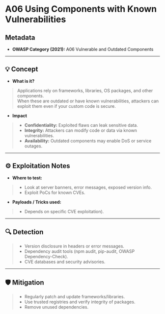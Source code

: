# A06 Using Components with Known Vulnerabilities  

## Metadata  
- **OWASP Category (2021):** A06 Vulnerable and Outdated Components  

---

## 💡 Concept  
- **What is it?**  
> Applications rely on frameworks, libraries, OS packages, and other components.  
> When these are outdated or have known vulnerabilities, attackers can exploit them even if your custom code is secure.  

- **Impact**  
> - **Confidentiality:** Exploited flaws can leak sensitive data.  
> - **Integrity:** Attackers can modify code or data via known vulnerabilities.  
> - **Availability:** Outdated components may enable DoS or service outages.  

---

## ⚙️ Exploitation Notes  
- **Where to test:**  
> - Look at server banners, error messages, exposed version info.  
> - Exploit PoCs for known CVEs.  

- **Payloads / Tricks used:**  
> - Depends on specific CVE exploitation).  

---

## 🔍 Detection  
> - Version disclosure in headers or error messages.  
> - Dependency audit tools (npm audit, pip-audit, OWASP Dependency-Check).  
> - CVE databases and security advisories.  

---

## 🛡️ Mitigation  
> - Regularly patch and update frameworks/libraries.  
> - Use trusted registries and verify integrity of packages.  
> - Remove unused dependencies.  

